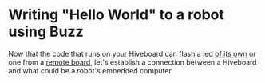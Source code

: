 # Writing "Hello World" to a robot using Buzz

Now that the code that runs on your Hiveboard can flash a led [of its own](led-flash-buzz.md) or one from a [remote board](led-flash-remote-hiveboard.md), let's establish a connection between a Hiveboard and what could be a robot's embedded computer.

<!-- 
TODO

Instructions pour brancher un HB dans un ordinateur via Ethernet. Config IP static etc.

Exemple basique d'implémentation de bridge qui enregistre une fonction qui print Hello world.

Code Buzz qui call la fonction qui va printer Hello world.

 -->